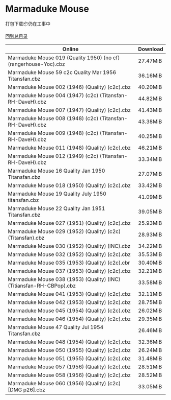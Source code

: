 # Marmaduke Mouse

打包下载📦仍在工事中

[回到总目录](/Catalogs.md)







Online | Download
--- | ---
Marmaduke Mouse 019 (Quality 1950) (no cf) (rangerhouse-Yoc).cbz | 27.47MiB
Marmaduke Mouse 59 c2c Quality Mar 1956 Titansfan.cbz | 36.16MiB
Marmaduke Mouse 002 (1946) (Quality) (c2c).cbz | 40.20MiB
Marmaduke Mouse 004 (1947) (c2c) (Titansfan-RH-DaveH).cbz | 44.82MiB
Marmaduke Mouse 007 (1947) (Quality) (c2c).cbz | 41.43MiB
Marmaduke Mouse 008 (1948) (c2c) (Titansfan-RH-DaveH).cbz | 43.38MiB
Marmaduke Mouse 009 (1948) (c2c) (Titansfan-RH-DaveH).cbz | 40.25MiB
Marmaduke Mouse 011 (1948) (Quality) (c2c).cbz | 46.21MiB
Marmaduke Mouse 012 (1949) (c2c) (Titansfan-RH-DaveH).cbz | 33.34MiB
Marmaduke Mouse 16 Quality Jan 1950 Titansfan.cbz | 27.07MiB
Marmaduke Mouse 018 (1950) (Quality) (c2c).cbz | 33.42MiB
Marmaduke Mouse 19 Quality July 1950 titansfan.cbz | 41.09MiB
Marmaduke Mouse 22 Quality Jan 1951 Titansfan.cbz | 39.05MiB
Marmaduke Mouse 027 (1951) (Quality) (c2c).cbz | 25.93MiB
Marmaduke Mouse 029 (1952) (Quality) (c2c) (Titansfan).cbz | 28.93MiB
Marmaduke Mouse 030 (1952) (Quality) (INC).cbz | 34.22MiB
Marmaduke Mouse 032 (1952) (Quality) (c2c).cbz | 35.53MiB
Marmaduke Mouse 035 (1953) (Quality) (c2c).cbr | 30.40MiB
Marmaduke Mouse 037 (1953) (Quality) (c2c).cbz | 32.21MiB
Marmaduke Mouse 038 (1953) (Quality) (INC) (Titiansfan-RH-CBPop).cbz | 33.58MiB
Marmaduke Mouse 041 (1953) (Quality) (c2c).cbz | 32.11MiB
Marmaduke Mouse 042 (1953) (Quality) (c2c).cbz | 28.75MiB
Marmaduke Mouse 045 (1954) (Quality) (c2c).cbz | 26.02MiB
Marmaduke Mouse 046 (1954) (Quality) (c2c).cbz | 29.35MiB
Marmaduke Mouse 47 Quality Jul 1954 Titansfan.cbz | 26.46MiB
Marmaduke Mouse 048 (1954) (Quality) (c2c).cbz | 32.36MiB
Marmaduke Mouse 050 (1955) (Quality) (c2c).cbz | 26.24MiB
Marmaduke Mouse 051 (1955) (Quality) (c2c).cbz | 31.48MiB
Marmaduke Mouse 057 (1956) (Quality) (c2c).cbz | 28.51MiB
Marmaduke Mouse 058 (1956) (Quality) (c2c).cbz | 28.52MiB
Marmaduke Mouse 060 (1956) (Quality) (c2c) [DMG p26].cbz | 33.05MiB